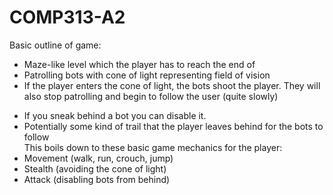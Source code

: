 # COMP313-A2

Basic outline of game:  
* Maze-like level which the player has to reach the end of
* Patrolling bots with cone of light representing field of vision
* If the player enters the cone of light, the bots shoot the player. They will also stop patrolling and begin to follow the user (quite slowly)
- If you sneak behind a bot you can disable it.
- Potentially some kind of trail that the player leaves behind for the bots to follow  
This boils down to these basic game mechanics for the player:
- Movement (walk, run, crouch, jump)
- Stealth (avoiding the cone of light)
- Attack (disabling bots from behind)
